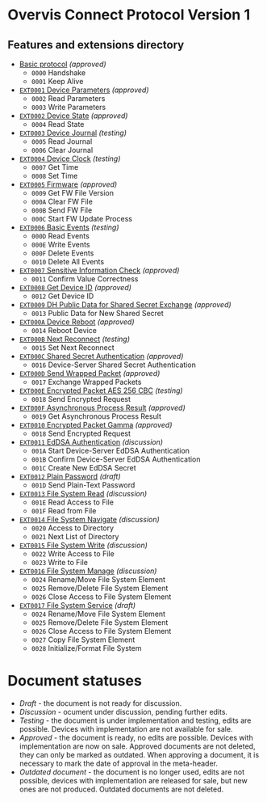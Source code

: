 # Overvis Connect Protocol Version 1

## Features and extensions directory

* [Basic protocol](overvis-connect.md) _(approved)_
    * `0000` Handshake
    * `0001` Keep Alive
* [`EXT0001` Device Parameters](ext0001-device-params.md) _(approved)_
    * `0002` Read Parameters
    * `0003` Write Parameters
* [`EXT0002` Device State](ext0002-device-state.md) _(approved)_
    * `0004` Read State
* [`EXT0003` Device Journal](ext0003-device-journal.md) _(testing)_
    * `0005` Read Journal
    * `0006` Clear Journal
* [`EXT0004` Device Clock](ext0004-device-clock.md) _(testing)_
    * `0007` Get Time
    * `0008` Set Time
* [`EXT0005` Firmware](ext0005-firmware.md) _(approved)_
    * `0009` Get FW File Version
    * `000A` Clear FW File
    * `000B` Send FW File
    * `000C` Start FW Update Process
* [`EXT0006` Basic Events](ext0006-basic-events.md) _(testing)_
    * `000D` Read Events
    * `000E` Write Events
    * `000F` Delete Events
    * `0010` Delete All Events
* [`EXT0007` Sensitive Information Check](ext0007-sensitive-info-check.md) _(approved)_
    * `0011` Confirm Value Correctness
* [`EXT0008` Get Device ID](ext0008-get-device-id.md) _(approved)_
    * `0012` Get Device ID
* [`EXT0009` DH Public Data for Shared Secret Exchange](ext0009-dh-public-data-sse.md) _(approved)_
    * `0013` Public Data for New Shared Secret
* [`EXT000A` Device Reboot](ext000a-device-reboot.md) _(approved)_
    * `0014` Reboot Device
* [`EXT000B` Next Reconnect](ext000b-next-reconnect.md) _(testing)_
    * `0015` Set Next Reconnect
* [`EXT000C` Shared Secret Authentication](ext000c-shared-secret-auth.md) _(approved)_
    * `0016` Device-Server Shared Secret Authentication
* [`EXT000D` Send Wrapped Packet](ext000d-wrapped-packet.md) _(approved)_
    * `0017` Exchange Wrapped Packets
* [`EXT000E` Encrypted Packet AES 256 CBC](ext000e-encrypted-packet-aes256cbc.md) _(testing)_
    * `0018` Send Encrypted Request
* [`EXT000F` Asynchronous Process Result](ext000f-asynchronous-result.md) _(approved)_
    * `0019` Get Asynchronous Process Result    
* [`EXT0010` Encrypted Packet Gamma](ext0010-encrypted-packet-gamma.md) _(approved)_
    * `0018` Send Encrypted Request
* [`EXT0011` EdDSA Authentication](ext0011-eddsa-auth.md) _(discussion)_
    * `001A` Start Device-Server EdDSA Authentication
    * `001B` Confirm Device-Server EdDSA Authentication
    * `001C` Create New EdDSA Secret
* [`EXT0012` Plain Password](ext0012-plain-password.md) _(draft)_
    * `001D` Send Plain-Text Password
* [`EXT0013` File System Read](ext0013-file-system-read.md) _(discussion)_
    * `001E` Read Access to File
    * `001F` Read from File
* [`EXT0014` File System Navigate](ext0014-file-system-navigate.md) _(discussion)_
    * `0020` Access to Directory
    * `0021` Next List of Directory
* [`EXT0015` File System Write](ext0015-file-system-write.md) _(discussion)_
    * `0022` Write Access to File
    * `0023` Write to File
* [`EXT0016` File System Manage](ext0016-file-system-manage.md) _(discussion)_
    * `0024` Rename/Move File System Element
    * `0025` Remove/Delete File System Element
    * `0026` Close Access to File System Element
* [`EXT0017` File System Service](ext0017-file-system-service.md) _(draft)_
    * `0024` Rename/Move File System Element
    * `0025` Remove/Delete File System Element
    * `0026` Close Access to File System Element
    * `0027` Copy File System Element
    * `0028` Initialize/Format File System

# Document statuses

* _Draft_ - the document is not ready for discussion.
* _Discussion_ - ocument under discussion, pending further edits.
* _Testing_ - the document is under implementation and testing, edits are possible. Devices with implementation are not available for sale.
* _Approved_ - the document is ready, no edits are possible. Devices with implementation are now on sale. Approved documents are not deleted, they can only be marked as outdated. When approving a document, it is necessary to mark the date of approval in the meta-header.
* _Outdated document_ - the document is no longer used, edits are not possible, devices with implementation are released for sale, but new ones are not produced. Outdated documents are not deleted.
